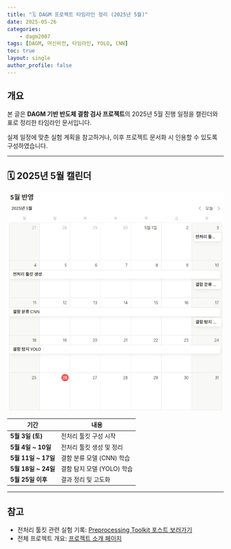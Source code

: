 ```yaml
---
title: "🗓️ DAGM 프로젝트 타임라인 정리 (2025년 5월)"
date: 2025-05-26
categories: 
    - dagm2007
tags: [DAGM, 머신비전, 타임라인, YOLO, CNN]
toc: true
layout: single
author_profile: false
---
```


## 개요

본 글은 **DAGM 기반 반도체 결함 검사 프로젝트**의 2025년 5월 진행 일정을 캘린더와 표로 정리한 타임라인 문서입니다.

실제 일정에 맞춘 실험 계획을 참고하거나, 이후 프로젝트 문서화 시 인용할 수 있도록 구성하였습니다.

---

## 🗓️ 2025년 5월 캘린더

![프로젝트 일정](/assets/images/2025/timeline-may.png)

| 기간             | 내용                     |
|------------------|--------------------------|
| **5월 3일 (토)**     | 전처리 툴킷 구성 시작       |
| **5월 4일 ~ 10일**   | 전처리 툴킷 생성 및 정리    |
| **5월 11일 ~ 17일**  | 결함 분류 모델 (CNN) 학습  |
| **5월 18일 ~ 24일**  | 결함 탐지 모델 (YOLO) 학습 |
| **5월 25일 이후**    | 결과 정리 및 고도화        |

---

## 참고

- 전처리 툴킷 관련 실험 기록: [Preprocessing Toolkit 포스트 보러가기](/posts/2025-05-25-preprocessing-toolkit)
- 전체 프로젝트 개요: [프로젝트 소개 페이지](/projects/dagm-defect-detection)

